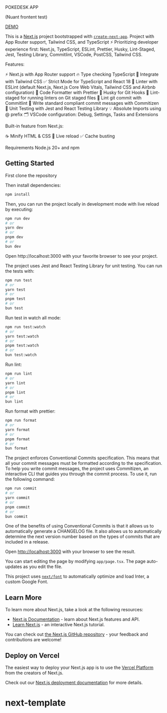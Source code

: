POKEDESK APP

(Nuant frontent test)

[DEMO](https://pokedesk-app-pi.vercel.app/) 

This is a [Next.js](https://nextjs.org/) project bootstrapped with [`create-next-app`](https://github.com/vercel/next.js/tree/canary/packages/create-next-app). Project with App Router support, Tailwind CSS, and TypeScript ⚡️ Prioritizing developer experience first: Next.js, TypeScript, ESLint, Prettier, Husky, Lint-Staged, Jest, Testing Library, Commitlint, VSCode, PostCSS, Tailwind CSS.

Features:

⚡ Next.js with App Router support
🔥 Type checking TypeScript
💎 Integrate with Tailwind CSS
✅ Strict Mode for TypeScript and React 18
📏 Linter with ESLint (default Next.js, Next.js Core Web Vitals, Tailwind CSS and Airbnb configuration)
💖 Code Formatter with Prettier
🦊 Husky for Git Hooks
🚫 Lint-staged for running linters on Git staged files
🚓 Lint git commit with Commitlint
📓 Write standard compliant commit messages with Commitizen
🦺 Unit Testing with Jest and React Testing Library
💡 Absolute Imports using @ prefix
🗂 VSCode configuration: Debug, Settings, Tasks and Extensions

Built-in feature from Next.js:

☕ Minify HTML & CSS
💨 Live reload
✅ Cache busting

Requirements
Node.js 20+ and npm

## Getting Started

First clone the repository

Then install dependencies:

```bash
npm install
```

Then, you can run the project locally in development mode with live reload by executing:

```bash
npm run dev
# or
yarn dev
# or
pnpm dev
# or
bun dev
```
Open http://localhost:3000 with your favorite browser to see your project.

The project uses Jest and React Testing Library for unit testing. You can run the tests with:

```bash
npm run test
# or
yarn test
# or
pnpm test
# or
bun test
```

Run test in watch all mode:

```bash
npm run test:watch
# or
yarn test:watch
# or
pnpm test:watch
# or
bun test:watch
```

Run lint:

```bash
npm run lint
# or
yarn lint
# or
pnpm lint
# or
bun lint
```

Run format with prettier:

```bash
npm run format
# or
yarn format
# or
pnpm format
# or
bun format
```

The project enforces Conventional Commits specification. This means that all your commit messages must be formatted according to the specification. To help you write commit messages, the project uses Commitizen, an interactive CLI that guides you through the commit process. To use it, run the following command:

```bash
npm run commit
# or
yarn commit
# or
pnpm commit
# or
bun commit
```
One of the benefits of using Conventional Commits is that it allows us to automatically generate a CHANGELOG file. It also allows us to automatically determine the next version number based on the types of commits that are included in a release.

Open [http://localhost:3000](http://localhost:3000) with your browser to see the result.

You can start editing the page by modifying `app/page.tsx`. The page auto-updates as you edit the file.

This project uses [`next/font`](https://nextjs.org/docs/basic-features/font-optimization) to automatically optimize and load Inter, a custom Google Font.

## Learn More

To learn more about Next.js, take a look at the following resources:

- [Next.js Documentation](https://nextjs.org/docs) - learn about Next.js features and API.
- [Learn Next.js](https://nextjs.org/learn) - an interactive Next.js tutorial.

You can check out [the Next.js GitHub repository](https://github.com/vercel/next.js/) - your feedback and contributions are welcome!

## Deploy on Vercel

The easiest way to deploy your Next.js app is to use the [Vercel Platform](https://vercel.com/new?utm_medium=default-template&filter=next.js&utm_source=create-next-app&utm_campaign=create-next-app-readme) from the creators of Next.js.

Check out our [Next.js deployment documentation](https://nextjs.org/docs/deployment) for more details.
# next-template

